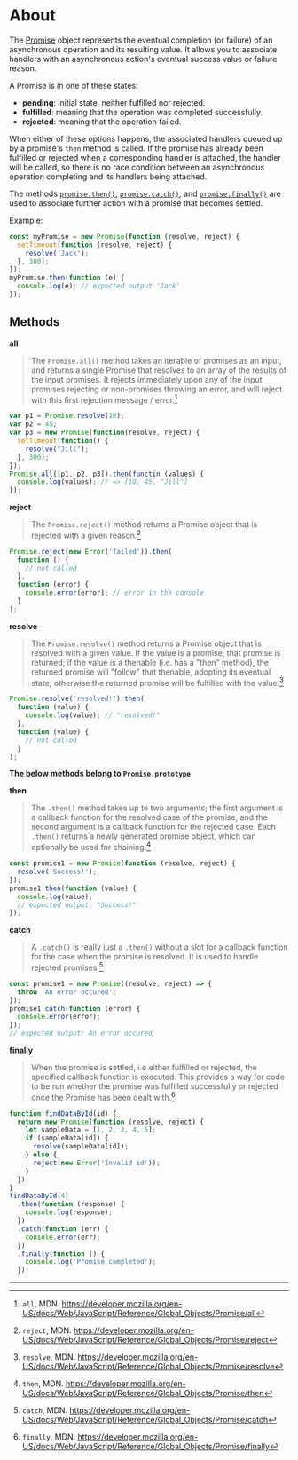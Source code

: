 # About

The [Promise][promise-docs] object represents the eventual completion (or failure) of an asynchronous operation and its resulting value. It allows you to associate handlers with an asynchronous action's eventual success value or failure reason.

A Promise is in one of these states:

- **pending**: initial state, neither fulfilled nor rejected.
- **fulfilled**: meaning that the operation was completed successfully.
- **rejected**: meaning that the operation failed.

When either of these options happens, the associated handlers queued up by a promise's `then` method is called. If the promise has already been fulfilled or rejected when a corresponding handler is attached, the handler will be called, so there is no race condition between an asynchronous operation completing and its handlers being attached.

The methods [`promise.then()`][promise-then], [`promise.catch()`][promise-catch], and [`promise.finally()`][promise-finally] are used to associate further action with a promise that becomes settled.

Example:

```javascript
const myPromise = new Promise(function (resolve, reject) {
  setTimeout(function (resolve, reject) {
    resolve('Jack');
  }, 300);
});
myPromise.then(function (e) {
  console.log(e); // expected output 'Jack'
});
```

## Methods

**all**

> The `Promise.all()` method takes an iterable of promises as an input, and returns a single Promise that resolves to an array of the results of the input promises. It rejects immediately upon any of the input promises rejecting or non-promises throwing an error, and will reject with this first rejection message / error.[^1]

```javascript
var p1 = Promise.resolve(10);
var p2 = 45;
var p3 = new Promise(function(resolve, reject) {
  setTimeout(function() {
    resolve("Jill");
  }, 300);
});
Promise.all([p1, p2, p3]).then(functin (values) {
  console.log(values); // => [10, 45, "Jill"]
});
```

**reject**

> The `Promise.reject()` method returns a Promise object that is rejected with a given reason.[^2]

```javascript
Promise.reject(new Error('failed')).then(
  function () {
    // not called
  },
  function (error) {
    console.error(error); // error in the console
  }
);
```

**resolve**

> The `Promise.resolve()` method returns a Promise object that is resolved with a given value. If the value is a promise, that promise is returned; if the value is a thenable (i.e. has a "then" method), the returned promise will "follow" that thenable, adopting its eventual state; otherwise the returned promise will be fulfilled with the value.[^3]

```javascript
Promise.resolve('resolved!').then(
  function (value) {
    console.log(value); // "resolved!"
  },
  function (value) {
    // not called
  }
);
```

**The below methods belong to `Promise.prototype`**

**then**

> The `.then()` method takes up to two arguments; the first argument is a callback function for the resolved case of the promise, and the second argument is a callback function for the rejected case. Each `.then()` returns a newly generated promise object, which can optionally be used for chaining.[^4]

```javascript
const promise1 = new Promise(function (resolve, reject) {
  resolve('Success!');
});
promise1.then(function (value) {
  console.log(value);
  // expected output: "Success!"
});
```

**catch**

> A `.catch()` is really just a `.then()` without a slot for a callback function for the case when the promise is resolved. It is used to handle rejected promises.[^5]

```javascript
const promise1 = new Promise((resolve, reject) => {
  throw 'An error occured';
});
promise1.catch(function (error) {
  console.error(error);
});
// expected output: An error occured
```

**finally**

> When the promise is settled, i.e either fulfilled or rejected, the specified callback function is executed. This provides a way for code to be run whether the promise was fulfilled successfully or rejected once the Promise has been dealt with.[^6]

```javascript
function findDataById(id) {
  return new Promise(function (resolve, reject) {
    let sampleData = [1, 2, 3, 4, 5];
    if (sampleData[id]) {
      resolve(sampleData[id]);
    } else {
      reject(new Error('Invalid id'));
    }
  });
}
findDataById(4)
  .then(function (response) {
    console.log(response);
  })
  .catch(function (err) {
    console.error(err);
  })
  .finally(function () {
    console.log('Promise completed');
  });
```

---

[^1]: `all`, MDN. https://developer.mozilla.org/en-US/docs/Web/JavaScript/Reference/Global_Objects/Promise/all
[^2]: `reject`, MDN. https://developer.mozilla.org/en-US/docs/Web/JavaScript/Reference/Global_Objects/Promise/reject
[^3]: `resolve`, MDN. https://developer.mozilla.org/en-US/docs/Web/JavaScript/Reference/Global_Objects/Promise/resolve
[^4]: `then`, MDN. https://developer.mozilla.org/en-US/docs/Web/JavaScript/Reference/Global_Objects/Promise/then
[^5]: `catch`, MDN. https://developer.mozilla.org/en-US/docs/Web/JavaScript/Reference/Global_Objects/Promise/catch
[^6]: `finally`, MDN. https://developer.mozilla.org/en-US/docs/Web/JavaScript/Reference/Global_Objects/Promise/finally

[promise-docs]: https://developer.mozilla.org/en-US/docs/Web/JavaScript/Reference/Global_Objects/Promise
[promise-catch]: https://developer.mozilla.org/en-US/docs/Web/JavaScript/Reference/Global_Objects/Promise/catch
[promise-then]: https://developer.mozilla.org/en-US/docs/Web/JavaScript/Reference/Global_Objects/Promise/then
[promise-finally]: https://developer.mozilla.org/en-US/docs/Web/JavaScript/Reference/Global_Objects/Promise/finally
